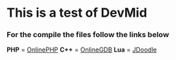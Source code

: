 # This is a test of DevMid

### For the compile the files follow the links below

**PHP** = [OnlinePHP](https://onlinephp.io/)
**C++** = [OnlineGDB](https://www.onlinegdb.com/online_c++_compiler)
**Lua** = [JDoodle](https://www.jdoodle.com/execute-lua-online/)
